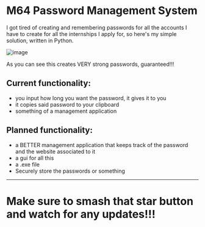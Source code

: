 # M64 Password Management System
I got tired of creating and remembering passwords for all the accounts I have to create for all the internships I apply for, so here's my simple solution, written in Python.

![image](https://user-images.githubusercontent.com/56841654/150452081-380dc2f0-d990-413d-982f-fd8a35f6a089.png)

As you can see this creates VERY strong passwords, guaranteed!!!

<h2>Current functionality:</h2> 
<ul>
    <li>you input how long you want the password, it gives it to you</li>
    <li>it copies said password to your clipboard</li>
    <li>something of a management application</li>
</ul>
<h2>Planned functionality:</h2> 
<ul>
    <li> a BETTER management application that keeps track of the password and the website associated to it</li>
    <li>a gui for all this</li>
    <li> a .exe file</li>
    <li> Securely store the passwords or something </li>
</ul>

***

<h1>Make sure to smash that star button and watch for any updates!!!</h1>
